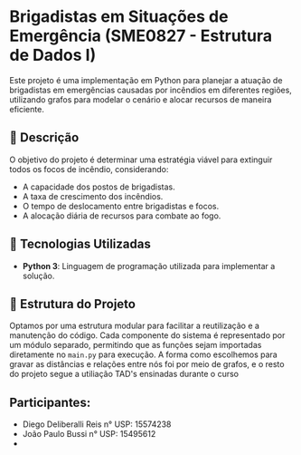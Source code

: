 # Brigadistas em Situações de Emergência (SME0827 - Estrutura de Dados I)

Este projeto é uma implementação em Python para planejar a atuação de brigadistas em emergências causadas por incêndios em diferentes regiões, utilizando grafos para modelar o cenário e alocar recursos de maneira eficiente.

## 📌 Descrição

O objetivo do projeto é determinar uma estratégia viável para extinguir todos os focos de incêndio, considerando:
- A capacidade dos postos de brigadistas.
- A taxa de crescimento dos incêndios.
- O tempo de deslocamento entre brigadistas e focos.
- A alocação diária de recursos para combate ao fogo.

## 🔧 Tecnologias Utilizadas

- **Python 3**: Linguagem de programação utilizada para implementar a solução.

## 📁 Estrutura do Projeto

Optamos por uma estrutura modular para facilitar a reutilização e a manutenção do código. Cada componente do sistema é representado por um módulo separado, permitindo que as funções sejam importadas diretamente no `main.py` para execução. A forma como escolhemos para gravar as distâncias e relações entre nós foi por meio de grafos, e o resto do projeto segue a utiliação TAD's ensinadas durante o curso

## Participantes:
- Diego Deliberalli Reis    n° USP: 15574238
- João Paulo Bussi          n° USP: 15495612
- 
